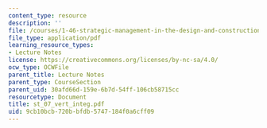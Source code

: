 ```yaml
---
content_type: resource
description: ''
file: /courses/1-46-strategic-management-in-the-design-and-construction-value-chain-fall-2003/9cb10bcb720bbfdb5747184f0a6cff09_st_07_vert_integ.pdf
file_type: application/pdf
learning_resource_types:
- Lecture Notes
license: https://creativecommons.org/licenses/by-nc-sa/4.0/
ocw_type: OCWFile
parent_title: Lecture Notes
parent_type: CourseSection
parent_uid: 30afd66d-159e-6b7d-54ff-106cb58715cc
resourcetype: Document
title: st_07_vert_integ.pdf
uid: 9cb10bcb-720b-bfdb-5747-184f0a6cff09
---
```

